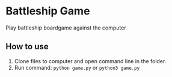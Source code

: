# Battleship Game

Play battleship boardgame against the computer

## How to use

1. Clone files to computer and open command line in the folder.
2. Run command:
```python game.py```
or
```python3 game.py```